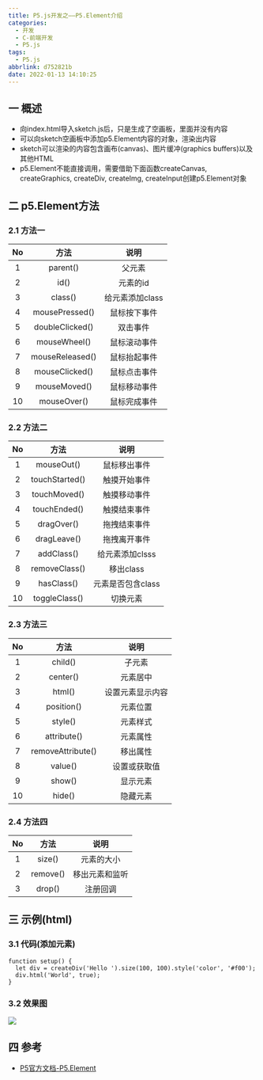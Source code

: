 ```yaml
---
title: P5.js开发之——P5.Element介绍
categories:
  - 开发
  - C-前端开发
  - P5.js
tags:
  - P5.js
abbrlink: d752821b
date: 2022-01-13 14:10:25
---
```

## 一 概述

* 向index.html导入sketch.js后，只是生成了空画板，里面并没有内容
* 可以向sketch空画板中添加p5.Element内容的对象，渲染出内容
* sketch可以渲染的内容包含画布(canvas)、图片缓冲(graphics buffers)以及其他HTML
* p5.Element不能直接调用，需要借助下面函数createCanvas, createGraphics, createDiv, createImg, createInput创建p5.Element对象

<!--more-->

## 二 p5.Element方法

### 2.1 方法一

|  No  |      方法       |      说明       |
| :--: | :-------------: | :-------------: |
|  1   |    parent()     |     父元素      |
|  2   |      id()       |    元素的id     |
|  3   |     class()     | 给元素添加class |
|  4   | mousePressed()  |  鼠标按下事件   |
|  5   | doubleClicked() |    双击事件     |
|  6   |  mouseWheel()   |  鼠标滚动事件   |
|  7   | mouseReleased() |  鼠标抬起事件   |
|  8   | mouseClicked()  |  鼠标点击事件   |
|  9   |  mouseMoved()   |  鼠标移动事件   |
|  10  |   mouseOver()   |  鼠标完成事件   |

### 2.2 方法二

|  No  |      方法      |       说明        |
| :--: | :------------: | :---------------: |
|  1   |   mouseOut()   |   鼠标移出事件    |
|  2   | touchStarted() |   触摸开始事件    |
|  3   |  touchMoved()  |   触摸移动事件    |
|  4   |  touchEnded()  |   触摸结束事件    |
|  5   |   dragOver()   |   拖拽结束事件    |
|  6   |  dragLeave()   |   拖拽离开事件    |
|  7   |   addClass()   |  给元素添加clsss  |
|  8   | removeClass()  |     移出class     |
|  9   |   hasClass()   | 元素是否包含class |
|  10  | toggleClass()  |     切换元素      |

### 2.3 方法三

|  No  |       方法        |       说明       |
| :--: | :---------------: | :--------------: |
|  1   |      child()      |      子元素      |
|  2   |     center()      |     元素居中     |
|  3   |      html()       | 设置元素显示内容 |
|  4   |    position()     |     元素位置     |
|  5   |      style()      |     元素样式     |
|  6   |    attribute()    |     元素属性     |
|  7   | removeAttribute() |     移出属性     |
|  8   |      value()      |   设置或获取值   |
|  9   |      show()       |     显示元素     |
|  10  |      hide()       |     隐藏元素     |

### 2.4 方法四

|  No  |   方法   |      说明      |
| :--: | :------: | :------------: |
|  1   |  size()  |   元素的大小   |
|  2   | remove() | 移出元素和监听 |
|  3   |  drop()  |    注册回调    |

## 三 示例(html)

### 3.1 代码(添加元素)

```
function setup() {
  let div = createDiv('Hello ').size(100, 100).style('color', '#f00');
  div.html('World', true);
}
```

### 3.2 效果图

![][1]

## 四 参考

* [P5官方文档-P5.Element](https://p5js.org/zh-Hans/reference/#/p5.Element)


[1]:https://cdn.staticaly.com/gh/PGzxc/CDN/master/blog-p5js/p5js-p5element-html-example.png